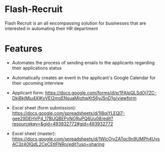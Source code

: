 # Flash-Recruit
Flash Recruit is an all encompassing solution for businesses that are interested in automating their HR department

# Features
- Automates the process of sending emails to the applicants regarding their applications status

- Automatically creates an event in the applicant's Google Calendar for their upcoming interview



- Applicant form: https://docs.google.com/forms/d/e/1FAIpQLSdOj7ZC-DkjBkjMju4XIKyVEI2moENsuaMIohwKt56yJ5nD1g/viewform
- Excel sheet (form submission): https://docs.google.com/spreadsheets/d/1l8qiYLEQl7-gee29DEHVP4_17BUQBEPvNORuPQ6Uu08/edit?resourcekey=&gid=493932772#gid=493932772
- Excel sheet (master): https://docs.google.com/spreadsheets/d/1WlcOjyZATqc9n9UMPh4UysAC3z40IQdL2CeCEtIFNRo/edit?usp=sharing
